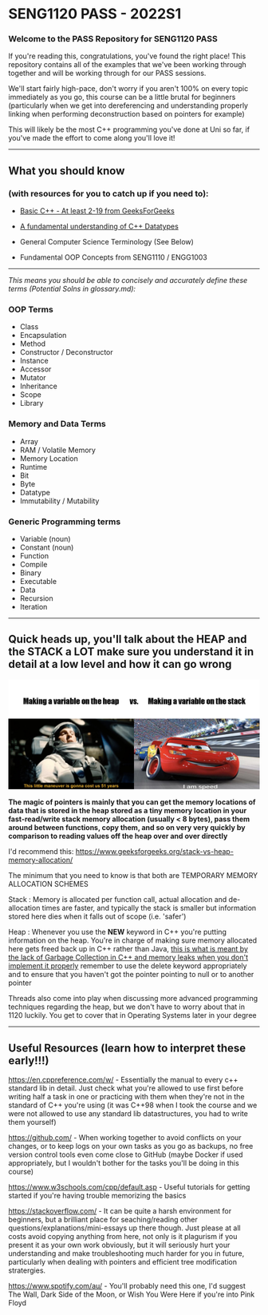 # SENG1120 PASS - 2022S1

### Welcome to the PASS Repository for SENG1120 PASS

If you're reading this, congratulations, you've found the right place! This repository contains all of the examples that we've been working through together and will be working through for our PASS sessions.

We'll start fairly high-pace, don't worry if you aren't 100% on every topic immediately as you go, this course can be a little brutal for beginners (particularly when we get into dereferencing and understanding properly linking when performing deconstruction based on pointers for example)

This will likely be the most C++ programming you've done at Uni so far, if you've made the effort to come along you'll love it!

---

## What you should know
### (with resources for you to catch up if you need to):

- [Basic C++ - At least 2-19 from GeeksForGeeks](https://www.geeksforgeeks.org/c-plus-plus/)

- [A fundamental understanding of C++ Datatypes](https://www.w3schools.com/cpp/cpp_data_types.asp)

- General Computer Science Terminology (See Below)

- Fundamental OOP Concepts from SENG1110 / ENGG1003

---

*This means you should be able to concisely and accurately define these terms (Potential Solns in glossary.md):*

### OOP Terms

- Class
- Encapsulation
- Method
- Constructor / Deconstructor
- Instance
- Accessor
- Mutator
- Inheritance
- Scope
- Library

### Memory and Data Terms

- Array
- RAM / Volatile Memory
- Memory Location
- Runtime
- Bit
- Byte
- Datatype
- Immutability / Mutability

### Generic Programming terms

- Variable (noun)
- Constant (noun)
- Function
- Compile
- Binary
- Executable
- Data
- Recursion
- Iteration

---

## Quick heads up, you'll talk about the HEAP and the STACK a LOT make sure you understand it in detail at a low level and how it can go wrong

![](./heap-vs-stack.png)

**The magic of pointers is mainly that you can get the memory locations of data that is stored in the heap stored as a tiny memory location in your fast-read/write stack memory allocation (usually < 8 bytes), pass them around between functions, copy them, and so on very very quickly by comparison to reading values off the heap over and over directly**

I'd recommend this:
https://www.geeksforgeeks.org/stack-vs-heap-memory-allocation/

The minimum that you need to know is that both are TEMPORARY MEMORY ALLOCATION SCHEMES

Stack : Memory is allocated per function call, actual allocation and de-allocation times are faster, and typically the stack is smaller but information stored here dies when it falls out of scope (i.e. 'safer')

Heap : Whenever you use the **NEW** keyword in C++ you're putting information on the heap. You're in charge of making sure memory allocated here gets freed back up in C++ rather than Java, [this is what is meant by the lack of Garbage Collection in C++ and memory leaks when you don't implement it properly](https://www.geeksforgeeks.org/memory-leak-in-c-and-how-to-avoid-it/) remember to use the delete keyword appropriately and to ensure that you haven't got the pointer pointing to null or to another pointer

Threads also come into play when discussing more advanced programming techniques regarding the heap, but we don't have to worry about that in 1120 luckily. You get to cover that in Operating Systems later in your degree

---

## Useful Resources (learn how to interpret these early!!!)

https://en.cppreference.com/w/ - Essentially the manual to every c++ standard lib in detail. Just check what you're allowed to use first before writing half a task in one or practicing with them when they're not in the standard of C++ you're using (it was C++98 when I took the course and we were not allowed to use any standard lib datastructures, you had to write them yourself)

https://github.com/ - When working together to avoid conflicts on your changes, or to keep logs on your own tasks as you go as backups, no free version control tools even come close to GitHub (maybe Docker if used appropriately, but I wouldn't bother for the tasks you'll be doing in this course)

https://www.w3schools.com/cpp/default.asp - Useful tutorials for getting started if you're having trouble memorizing the basics

https://stackoverflow.com/ - It can be quite a harsh environment for beginners, but a brilliant place for seaching/reading other questions/explanations/mini-essays up there though. Just please at all costs avoid copying anything from here, not only is it plagurism if you present it as your own work obviously, but it will seriously hurt your understanding and make troubleshooting much harder for you in future, particularly when dealing with pointers and efficient tree modification stratergies.

https://www.spotify.com/au/ - You'll probably need this one, I'd suggest The Wall, Dark Side of the Moon, or Wish You Were Here if you're into Pink Floyd